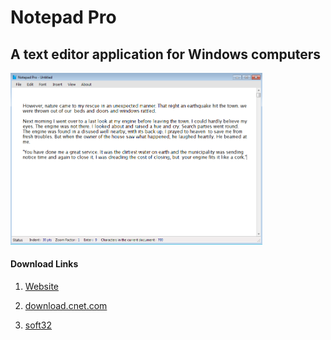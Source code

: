 # Notepad Pro
<h2>A text editor application for Windows computers</h2>

<img src="images/Notepad Pro_Text.PNG" height="80%" width="80%">

<h4>Download Links</h4>

1. <a href="https://notepadpro.github.io/" target="_blank"> Website </a>

2. <a href="https://download.cnet.com/Notepad-Pro/3000-2351_4-78156428.html" target="_blank"> download.cnet.com </a>

3. <a href="https://notepad-pro.soft32.com/" target="_blank"> soft32 </a>
